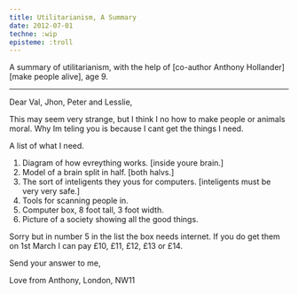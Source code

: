 ```yaml
---
title: Utilitarianism, A Summary
date: 2012-07-01
techne: :wip
episteme: :troll
---
```


A summary of utilitarianism, with the help of [co-author Anthony Hollander][make people alive], age 9.

---

Dear Val, Jhon, Peter and Lesslie,

This may seem very strange, but I think I no how to make people or animals moral. Why Im teling you is because I cant get the things I need.

A list of what I need.

1. Diagram of how evreything works. [inside youre brain.]
2. Model of a brain split in half. [both halvs.]
3. The sort of inteligents they yous for computers. [inteligents must be very very safe.]
4. Tools for scanning people in.
5. Computer box, 8 foot tall, 3 foot width.
6. Picture of a society showing all the good things.

Sorry but in number 5 in the list the box needs internet. If you do get them on 1st March I can pay £10, £11, £12, £13 or £14.

Send your answer to me,

Love from Anthony,
London, NW11
